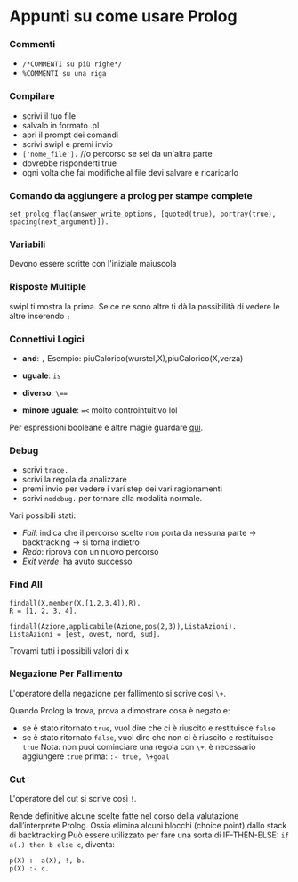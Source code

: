 # Appunti su come usare Prolog
### Commenti
- `/*COMMENTI su più righe*/`
- `%COMMENTI su una riga`

### Compilare
- scrivi il tuo file
- salvalo in formato .pl
- apri il prompt dei comandi
- scrivi swipl e premi invio
- `['nome_file'].` //o percorso se sei da un'altra parte
- dovrebbe risponderti true
- ogni volta che fai modifiche al file devi salvare e ricaricarlo

### Comando da aggiungere a prolog per stampe complete
`set_prolog_flag(answer_write_options, [quoted(true), portray(true), spacing(next_argument)]).`

### Variabili
Devono essere scritte con l'iniziale maiuscola

### Risposte Multiple
swipl ti mostra la prima. Se ce ne sono altre ti dà la possibilità di vedere le altre inserendo `;`

### Connettivi Logici
- **and**: `,`
Esempio: piuCalorico(wurstel,X),piuCalorico(X,verza)

- **uguale**: `is`
- **diverso**: `\==`
- **minore uguale**: `=<` molto controintuitivo lol

Per espressioni booleane e altre magie guardare [qui](http://www.swi-prolog.org/pldoc/man?section=clpb-exprs).

### Debug
- scrivi `trace.`
- scrivi la regola da analizzare
- premi invio per vedere i vari step dei vari ragionamenti
- scrivi `nodebug.` per tornare alla modalità normale.

Vari possibili stati:
- *Fail*: indica che il percorso scelto non porta da nessuna parte -> backtracking -> si torna indietro
- *Redo*: riprova con un nuovo percorso
- *Exit verde*: ha avuto successo

### Find All
```
findall(X,member(X,[1,2,3,4]),R).
R = [1, 2, 3, 4].
```

```
findall(Azione,applicabile(Azione,pos(2,3)),ListaAzioni).
ListaAzioni = [est, ovest, nord, sud].
```
Trovami tutti i possibili valori di x

### Negazione Per Fallimento 
L'operatore della negazione per fallimento si scrive così `\+`.

Quando Prolog la trova, prova a dimostrare cosa è negato e:
- se è stato ritornato `true`, vuol dire che ci è riuscito e restituisce `false`
- se è stato ritornato `false`, vuol dire che non ci è riuscito e restituisce `true`
Nota: non puoi cominciare una regola con `\+`, è necessario aggiungere `true` prima: `:- true, \+goal`

### Cut
L'operatore del cut si scrive così `!`.

Rende definitive alcune scelte fatte nel corso della valutazione dall’interprete Prolog.
Ossia elimina alcuni blocchi (choice point) dallo stack di backtracking
Può essere utilizzato per fare una sorta di IF-THEN-ELSE:
`if a(.) then b else c`, diventa:
```
p(X) :- a(X), !, b.
p(X) :- c.
```